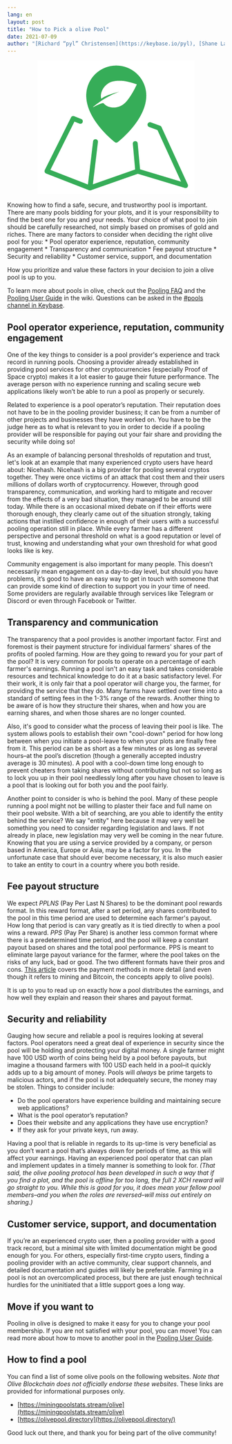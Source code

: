 ```yaml
---
lang: en
layout: post
title: "How to Pick a olive Pool"
date: 2021-07-09
author: "[Richard “pyl” Christensen](https://keybase.io/pyl), [Shane Larsen](https://keybase.io/shaneo257), and [Roy Natian](https://www.linkedin.com/in/roynatian)"
---
```

<p align="center">
<img src="/assets/blog/finding-pool.png">
</p>
Knowing how to find a safe, secure, and trustworthy pool is important. There are many pools bidding for your plots, and it is your responsibility to find the best one for you and your needs. Your choice of what pool to join should be carefully researched, not simply based on promises of gold and riches. There are many factors to consider when deciding the right olive pool for you:
* Pool operator experience, reputation, community engagement
* Transparency and communication
* Fee payout structure
* Security and reliability 
* Customer service, support, and documentation

How you prioritize and value these factors in your decision to join a olive pool is up to you. 

To learn more about pools in olive, check out the [Pooling FAQ](https://github.com/olive-Network/olive-blockchain/wiki/Pooling-FAQ) and the [Pooling User Guide](https://github.com/olive-Network/olive-blockchain/wiki/Pooling-User-Guide) in the wiki. Questions can be asked in the [#pools channel in Keybase](https://keybase.io/team/olive_network.public).

## Pool operator experience, reputation, community engagement

One of the key things to consider is a pool provider's experience and track record in running pools. Choosing a provider already established in providing pool services for other cryptocurrencies (especially Proof of Space crypto) makes it a lot easier to gauge their future performance. The average person with no experience running and scaling secure web applications likely won’t be able to run a pool as properly or securely. 

Related to experience is a pool operator’s reputation. Their reputation does not have to be in the pooling provider business; it can be from a number of other projects and businesses they have worked on. You have to be the judge here as to what is relevant to you in order to decide if a pooling provider will be responsible for paying out your fair share and providing the security while doing so!

As an example of balancing personal thresholds of reputation and trust, let's look at an example that many experienced crypto users have heard about: Nicehash. Nicehash is a big provider for pooling several cryptos together. They were once victims of an attack that cost them and their users millions of dollars worth of cryptocurrency. However, through good transparency, communication, and working hard to mitigate and recover from the effects of a very bad situation, they managed to be around still today. While there is an occasional mixed debate on if their efforts were thorough enough, they clearly came out of the situation strongly, taking actions that instilled confidence in enough of their users with a successful pooling operation still in place. While every farmer has a different perspective and personal threshold on what is a good reputation or level of trust, knowing and understanding what your own threshold for what good looks like is key.

Community engagement is also important for many people. This doesn’t necessarily mean engagement on a day-to-day level, but should you have problems, it’s good to have an easy way to get in touch with someone that can provide some kind of direction to support you in your time of need. Some providers are regularly available through services like Telegram or Discord or even through Facebook or Twitter.

## Transparency and communication

The transparency that a pool provides is another important factor. First and foremost is their payment structure for individual farmers' shares of the profits of pooled farming. How are they going to reward you for your part of the pool? It is very common for pools to operate on a percentage of each farmer's earnings. Running a pool isn't an easy task and takes considerable resources and technical knowledge to do it at a basic satisfactory level. For their work, it is only fair that a pool operator will charge you, the farmer, for providing the service that they do. Many farms have settled over time into a standard of setting fees in the 1-3% range of the rewards. Another thing to be aware of is how they structure their shares, when and how you are earning shares, and when those shares are no longer counted. 

Also, it's good to consider what the process of leaving their pool is like. The system allows pools to establish their own "cool-down" period for how long between when you initiate a pool-leave to when your plots are finally free from it. This period can be as short as a few minutes or as long as several hours–at the pool’s discretion (though a generally accepted industry average is 30 minutes). A pool with a cool-down time long enough to prevent cheaters from taking shares without contributing but not so long as to lock you up in their pool needlessly long after you have chosen to leave is a pool that is looking out for both you and the pool fairly.

Another point to consider is who is behind the pool. Many of these people running a pool might not be willing to plaster their face and full name on their pool website. With a bit of searching, are you able to identify the entity behind the service? We say "entity" here because it may very well be something you need to consider regarding legislation and laws. If not already in place, new legislation may very well be coming in the near future. Knowing that you are using a service provided by a company, or person based in America, Europe or Asia, may be a factor for you. In the unfortunate case that should ever become necessary, it is also much easier to take an entity to court in a country where you both reside.

## Fee payout structure

We expect _PPLNS_ (Pay Per Last N Shares) to be the dominant pool rewards format. In this reward format, after a set period, any shares contributed to the pool in this time period are used to determine each farmer's payout. How long that period is can vary greatly as it is tied directly to when a pool wins a reward. _PPS_ (Pay Per Share) is another less common format where there is a predetermined time period, and the pool will keep a constant payout based on shares and the total pool performance. PPS is meant to eliminate large payout variance for the farmer, where the pool takes on the risks of any luck, bad or good. The two different formats have their pros and cons. [This article](https://medium.com/luxor/mining-pool-payment-methods-pps-vs-pplns-ac699f44149f) covers the payment methods in more detail (and even though it refers to mining and Bitcoin, the concepts apply to olive pools).

It is up to you to read up on exactly how a pool distributes the earnings, and how well they explain and reason their shares and payout format. 

## Security and reliability 

Gauging how secure and reliable a pool is requires looking at several factors. Pool operators need a great deal of experience in security since the pool will be holding and protecting your digital money. A single farmer might have 100 USD worth of coins being held by a pool before payouts, but imagine a thousand farmers with 100 USD each held in a pool–it quickly adds up to a big amount of money. Pools will _always_ be prime targets to malicious actors, and if the pool is not adequately secure, the money may be stolen. Things to consider include:
* Do the pool operators have experience building and maintaining secure web applications?
* What is the pool operator’s reputation? 
* Does their website and any applications they have use encryption? 
* If they ask for your private keys, run away.

Having a pool that is reliable in regards to its up-time is very beneficial as you don’t want a pool that’s always down for periods of time, as this will affect your earnings. Having an experienced pool operator that can plan and implement updates in a timely manner is something to look for. _(That said, the olive pooling protocol has been developed in such a way that if *you* find a plot, and the pool is offline for too long, the full 2 XCH reward will go straight to you. While this is good for you, it does mean your fellow pool members–and you when the roles are reversed–will miss out entirely on sharing.)_

## Customer service, support, and documentation

If you’re an experienced crypto user, then a pooling provider with a good track record, but a minimal site with limited documentation might be good enough for you. For others, especially first-time crypto users, finding a pooling provider with an active community, clear support channels, and detailed documentation and guides will likely be preferable. Farming in a pool is not an overcomplicated process, but there are just enough technical hurdles for the uninitiated that a little support goes a long way.

## Move if you want to

Pooling in olive is designed to make it easy for you to change your pool membership. If you are not satisfied with your pool, you can move! You can read more about how to move to another pool in the [Pooling User Guide](https://github.com/olive-Network/olive-blockchain/wiki/Pooling-User-Guide).

## How to find a pool

You can find a list of some olive pools on the following websites. _Note that Olive Blockchain does not officially endorse these websites_. These links are provided for informational purposes only. 
* [https://miningpoolstats.stream/olive](https://miningpoolstats.stream/olive)
* [https://olivepool.directory](https://olivepool.directory/)

Good luck out there, and thank you for being part of the olive community! 